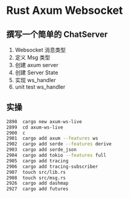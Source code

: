 # Rust Axum Websocket

## 撰写一个简单的 ChatServer

1. Websocket 消息类型
2. 定义 Msg 类型
3. 创建 axum server
4. 创建 Server State
5. 实现 ws_handler
6. unit test ws_handler

## 实操

```sh
2898  cargo new axum-ws-live
2899  cd axum-ws-live
2900  c
2901  cargo add axum --features ws
2902  cargo add serde --features derive
2903  cargo add serde_json
2904  cargo add tokio --features full
2905  cargo add tracing
2906  cargo add tracing-subscriber
2907  touch src/lib.rs
2908  touch src/msg.rs
2926  cargo add dashmap
2927  cargo add futures
```
